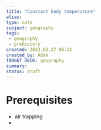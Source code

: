 ```yaml
---
title: "Constant body temperature"
alias: 
type: note
subject: geography
tags:
 - geography
 - prehistory
created: 2023.02.27 08:12
created_by: Ádám
TARGET DECK: geography
summary: 
status: draft 
---
```

# Prerequisites
- air trapping
- 